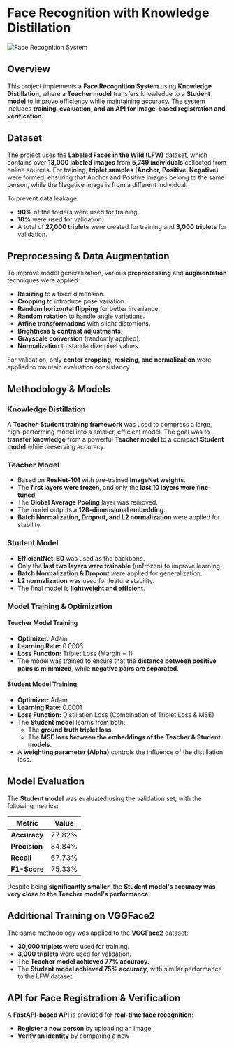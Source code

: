 # Face Recognition with Knowledge Distillation

![Face Recognition System](https://via.placeholder.com/800x400.png?text=Face+Recognition+System)

## Overview
This project implements a **Face Recognition System** using **Knowledge Distillation**, where a **Teacher model** transfers knowledge to a **Student model** to improve efficiency while maintaining accuracy. The system includes **training, evaluation, and an API for image-based registration and verification**.

## Dataset
The project uses the **Labeled Faces in the Wild (LFW)** dataset, which contains over **13,000 labeled images** from **5,749 individuals** collected from online sources. For training, **triplet samples (Anchor, Positive, Negative)** were formed, ensuring that Anchor and Positive images belong to the same person, while the Negative image is from a different individual.

To prevent data leakage:
- **90%** of the folders were used for training.
- **10%** were used for validation.
- A total of **27,000 triplets** were created for training and **3,000 triplets** for validation.

## Preprocessing & Data Augmentation
To improve model generalization, various **preprocessing** and **augmentation** techniques were applied:
- **Resizing** to a fixed dimension.
- **Cropping** to introduce pose variation.
- **Random horizontal flipping** for better invariance.
- **Random rotation** to handle angle variations.
- **Affine transformations** with slight distortions.
- **Brightness & contrast adjustments**.
- **Grayscale conversion** (randomly applied).
- **Normalization** to standardize pixel values.

For validation, only **center cropping, resizing, and normalization** were applied to maintain evaluation consistency.

## Methodology & Models

### Knowledge Distillation
A **Teacher-Student training framework** was used to compress a large, high-performing model into a smaller, efficient model. The goal was to **transfer knowledge** from a powerful **Teacher model** to a compact **Student model** while preserving accuracy.

### Teacher Model
- Based on **ResNet-101** with pre-trained **ImageNet weights**.
- The **first layers were frozen**, and only the **last 10 layers were fine-tuned**.
- The **Global Average Pooling** layer was removed.
- The model outputs a **128-dimensional embedding**.
- **Batch Normalization, Dropout, and L2 normalization** were applied for stability.

### Student Model
- **EfficientNet-B0** was used as the backbone.
- Only the **last two layers were trainable** (unfrozen) to improve learning.
- **Batch Normalization & Dropout** were applied for generalization.
- **L2 normalization** was used for feature stability.
- The final model is **lightweight and efficient**.

### Model Training & Optimization

#### **Teacher Model Training**
- **Optimizer:** Adam
- **Learning Rate:** 0.0003
- **Loss Function:** Triplet Loss (Margin = 1)
- The model was trained to ensure that the **distance between positive pairs is minimized**, while **negative pairs are separated**.

#### **Student Model Training**
- **Optimizer:** Adam
- **Learning Rate:** 0.0001
- **Loss Function:** Distillation Loss (Combination of Triplet Loss & MSE)
- The **Student model** learns from both:
  - The **ground truth triplet loss**.
  - The **MSE loss between the embeddings of the Teacher & Student models**.
- A **weighting parameter (Alpha)** controls the influence of the distillation loss.

## Model Evaluation
The **Student model** was evaluated using the validation set, with the following metrics:

| Metric      | Value  |
|------------|--------|
| **Accuracy** | 77.82% |
| **Precision** | 84.84% |
| **Recall** | 67.73% |
| **F1-Score** | 75.33% |

Despite being **significantly smaller**, the **Student model's accuracy was very close to the Teacher model's performance**.

## Additional Training on VGGFace2
The same methodology was applied to the **VGGFace2** dataset:
- **30,000 triplets** were used for training.
- **3,000 triplets** were used for validation.
- The **Teacher model achieved 77% accuracy**.
- The **Student model achieved 75% accuracy**, with similar performance to the LFW dataset.

## API for Face Registration & Verification
A **FastAPI-based API** is provided for **real-time face recognition**:
- **Register a new person** by uploading an image.
- **Verify an identity** by comparing a new
